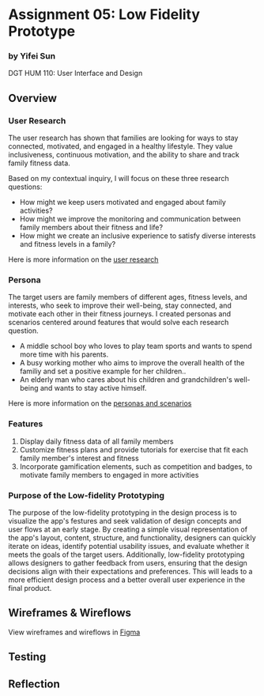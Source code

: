 # Assignment 05: Low Fidelity Prototype

### by Yifei Sun
DGT HUM 110: User Interface and Design

## Overview

### User Research

The user research has shown that families are looking for ways to stay connected, motivated, and engaged in a healthy lifestyle. They value inclusiveness, continuous motivation, and the ability to share and track family fitness data.

Based on my contextual inquiry, I will focus on these three research questions:

- How might we keep users motivated and engaged about family activities?
- How might we improve the monitoring and communication between family members about their fitness and life?
- How might we create an inclusive experience to satisfy diverse interests and fitness levels in a family?

Here is more information on the <a href = "https://github.com/yfsun0920/DH110-2023Spring/blob/main/Assignments/A03/README.md"> user research </a>

### Persona

The target users are family members of different ages, fitness levels, and interests, who seek to improve their well-being, stay connected, and motivate each other in their fitness journeys. I created personas and scenarios centered around features that would solve each research question.

- A middle school boy who loves to play team sports and wants to spend more time with his parents.
- A busy working mother who aims to improve the overall health of the familiy and set a positive example for her children..
- An elderly man who cares about his children and grandchildren's well-being and wants to stay active himself.

Here is more information on the <a href = "https://github.com/yfsun0920/DH110-2023Spring/blob/main/Assignments/A04/README.md"> personas and scenarios </a>

### Features
1. Display daily fitness data of all family members
2. Customize fitness plans and provide tutorials for exercise that fit each family member's interest and fitness
3. Incorporate gamification elements, such as competition and badges, to motivate family members to engaged in more activities

### Purpose of the Low-fidelity Prototyping
The purpose of the low-fidelity prototyping in the design process is to visualize the app's festures and seek validation of design concepts and user flows at an early stage. By creating a simple visual representation of the app's layout, content, structure, and functionality, designers can quickly iterate on ideas, identify potential usability issues, and evaluate whether it meets the goals of the target users. Additionally, low-fidelity prototyping allows designers to gather feedback from users, ensuring that the design decisions align with their expectations and preferences. This will leads to a more efficient design process and a better overall user experience in the final product.

## Wireframes & Wireflows

View wireframes and wireflows in <a href = "https://www.figma.com/file/CZlXnb6g29cyaJ69TkcDPR/Low-fidelity-Prototype?type=design&node-id=0%3A1&t=mkXwlZfStE5DySX2-1"> Figma </a>

## Testing

## Reflection
